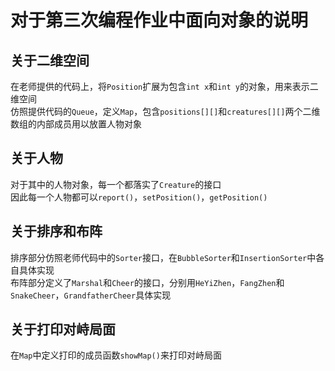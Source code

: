 对于第三次编程作业中面向对象的说明
===============================
## 关于二维空间
在老师提供的代码上，将`Position`扩展为包含`int x`和`int y`的对象，用来表示二维空间<br>
仿照提供代码的`Queue`，定义`Map`，包含`positions[][]`和`creatures[][]`两个二维数组的内部成员用以放置人物对象
## 关于人物
对于其中的人物对象，每一个都落实了`Creature`的接口<br>
因此每一个人物都可以`report()`，`setPosition()`，`getPosition()`
## 关于排序和布阵
排序部分仿照老师代码中的`Sorter`接口，在`BubbleSorter`和`InsertionSorter`中各自具体实现<br>
布阵部分定义了`Marshal`和`Cheer`的接口，分别用`HeYiZhen`，`FangZhen`和`SnakeCheer`，`GrandfatherCheer`具体实现
## 关于打印对峙局面
在`Map`中定义打印的成员函数`showMap()`来打印对峙局面

